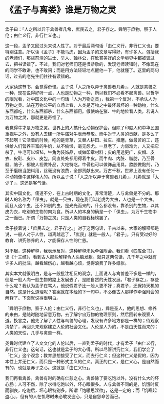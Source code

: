 # 《孟子与离娄》谁是万物之灵

------

孟子曰：「人之所以异于禽兽者几希，庶民去之，君子存之。舜明于庶物，察于人伦；由仁义行，非行仁义也。」

这一段，孟子又回过头来说人性了。对于最后两句话「由仁义行，非行仁义也」要特别注意。所以读《孟子》不能马虎，因为孟子的文章写得好，有许多人，包括我的老师们，那些前清的进士、举人、翰林公，在欣赏美好的文学境界中都被骗过去，把书读错了。不过，我们对老师们还是很恭敬的，发现老师读错时，不像现在的同学不敢讲，也不敢问；而是用方法轻轻地点醒他一下，他就懂了。这里的两句话，过去的老先生们往往有读错的。

大家读这节书，会觉得奇怪。孟子说「人之所以异于禽兽者几希」，人就是禽兽之一种，现在说得好听一点，人也是动物之一种，所以我们不必看不起禽兽。以哲学的眼光看，对中国文化中的一句话「人为万物之灵」，我第一个反对，不承认人为万物之灵。站在万物公平的立场上看，人类是万物之中最坏最坏的一种动物，什么东西都吃，什么东西都杀，什么东西都用。假使站在猪、牛的地位看人类，若说人为万物之灵，那就更是奇怪了。

我觉得牛才是万物之灵。世界上的人搞什么动物保护会，但除了印度人和中华民国重视牛之外，没有人去建一所牛庙对牛表示恭敬。而牛对于人类的贡献，是多么了不起啊！它活着的时候，吃的是青草，又替人耕田、拉车、推磨，做最苦的工，还供给人们营养丰富的牛奶，从不偷懒，毫无怨尤。一旦老了，力弱难为，人又把它杀了，牛毛可以织毡，牛角为装饰品，或做印章材料；皮的用途更广，皮帽、皮衣、皮鞋、皮带、皮包，简直处处都用得着牛皮。而牛肉、内脏、脂肪，乃至骨髓、脑子，都被人视做补品，大吃特吃。牛骨也可以做饰品用具，熬胶做黏剂，乃至于磨粉当肥料用，丝毫没有浪费，全部贡献出来。万古千秋，世界上没有任何一种动物像牛这样伟大的。所以孟子说：「人之所以异于禽兽者几希」，几希就是「太少了」，这还是客气话。

其实中国文化，儒道不分，在上古时期的文化，非常清楚，人与禽兽是不分的。那时人的名称为「倮虫」，就是一只虫，现在我们叫老虎为大虫，人也是一个大虫。而且人这个虫，还不如别的虫，是光光而来的，什么都没有，靠杀别的生物，以其皮为衣，吃别的生物的肉为食。所以人的本身的确是一个「倮虫」，为万千生物中之一而已。所谓「万物之灵」只是人类的自我标榜罢了。

孟子接着说：「庶民去之，君子存之。」对于这两句话，千古以来，大家的解释都是说，一般人对于人性，越离越远了，「庶民」就是一般人。「君子」，只有受过好的教育、讲究修养的人，才能保存人性的仁慈。

对不起，这种解释，我表示反对，这种解释未免牵强附会。我们看《四库全书》，读《十三经》，看到古人那些解释令人头脑发胀。就只这两句话，几千年之中就有许多人的批注，越看越伤心，越看越心烦，觉得浪费了许多纸张。

其实本文就很明白，是与一般批注相反的观念。上面说人与禽兽差不多是一样的，倒是一般人向一般生物的路上发展去了，是随自然的天性发展。「君子存之」，存些什么呢？我认为孟子在骂人，他说假君子比一般人更不好；真君子，还保持天机的自然。这是什么道理呢？答案就在本经的下一句中，不必像古人那样作牵强附会的解释了。下面就说得很明白。

「舜明于庶物，察于人伦；由仁义行，非行仁义也」，舜是圣人，他的思想、修养的来由，是随时随地留意万物，去了解宇宙万物的物理原则，然后回转来观察人道。换言之，他先了解了人性与鸟兽的心理，发现有许多地方都是一样的；待观察清楚了，再回头来观察建立人伦的社会文化。人伦是人为的，不是由天性而来的；人类的天性，几乎与禽兽一样。

尧舜时代建立了人文文化的人伦以后，一直到孟子的时代，才有孟子「由仁义行，非行仁义也」这句话，这也就是孟子的大心得。所以尽管讲究仁义，我们学会了「仁义」这个观念；教育思想接受了仁义，而去行仁义；但这种仁义是假的，因为本性上并无仁义，而只是一种形式主义的仁义。真正的仁义，是仁义心，是自然而有的，也就是赤子之心。这就是「由仁义行」。

我们再看禽兽，禽兽有时的确有仁慈之心。禽兽除了要吃饱以外，没有什么大的坏心肠；人可不然，除了求得吃饱以外，坏心眼很多。人与禽兽不同的是，饥饿时反而驯良，吃饱后，坏心眼特别多。所谓「饱暖思淫欲」，这是一定的；而「饥寒起盗心」，但有的人在饥寒时未必敢发盗心，只是自怨命苦而已。

